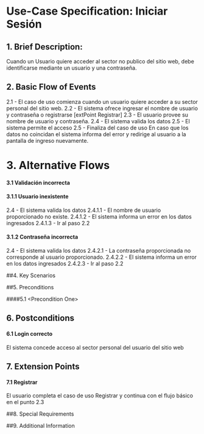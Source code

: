 # Use-Case Specification: Iniciar Sesión

## 1. Brief Description:
Cuando un Usuario quiere acceder al sector no publico del sitio web, debe identificarse mediante un usuario y una contraseña.

## 2. Basic Flow of Events
2.1 - El caso de uso comienza cuando un usuario quiere acceder a su sector personal del sitio web.
2.2 - El sistema ofrece ingresar el nombre de usuario y contraseña o registrarse [extPoint Registrar]
2.3 - El usuario provee su nombre de usuario y contraseña.
2.4 - El sistema valida los datos
2.5 - El sistema permite el acceso
2.5 - Finaliza del caso de uso
En caso que los datos no coincidan el sistema informa del error y redirige al usuario a la pantalla de ingreso nuevamente.

# 3. Alternative Flows

#### 3.1 Validación incorrecta
#### 3.1.1 Usuario inexistente
2.4 - El sistema valida los datos
2.4.1.1 - El nombre de usuario proporcionado no existe.
2.4.1.2 - El sistema informa un error en los datos ingresados
2.4.1.3 - Ir al paso 2.2
#### 3.1.2 Contraseña incorrecta
2.4 - El sistema valida los datos
2.4.2.1 - La contraseña proporcionada no corresponde al usuario proporcionado.
2.4.2.2 - El sistema informa un error en los datos ingresados
2.4.2.3 - Ir al paso 2.2

##4. Key Scenarios

##5. Preconditions

####5.1 <Precondition One\>

## 6. Postconditions

#### 6.1 Login correcto
El sistema concede acceso al sector personal del usuario del sitio web

## 7. Extension Points

#### 7.1 Registrar
El usuario completa el caso de uso Registrar y continua con el flujo básico en el punto 2.3

##8. Special Requirements

##9. Additional Information
